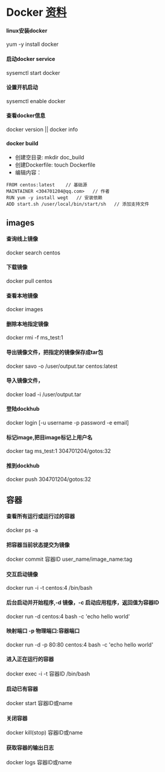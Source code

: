 # Docker [资料](https://www.widuu.com/chinese_docker/index.html)

#### linux安装docker
yum -y install docker

#### 启动docker service
sysemctl start docker

#### 设置开机启动
sysemctl enable docker

#### 查看docker信息
docker version || docker info

#### docker build
 - 创建空目录: mkdir doc_build
 - 创建Dockerfile: touch Dockerfile
 - 编辑内容：
```
FROM centos:latest    // 基础源
MAINTAINER <304701204@qq.com>   // 作者
RUN yum -y install wegt   // 安装依赖
ADD start.sh /user/local/bin/start/sh   // 添加支持文件

```

## images

#### 查询线上镜像
docker search centos

#### 下载镜像
docker pull centos

#### 查看本地镜像
docker images

#### 删除本地指定镜像
docker rmi -f ms_test:1

#### 导出镜像文件，把指定的镜像保存成tar包
docker savo -o /user/output.tar centos:latest

#### 导入镜像文件，
docker load -i /user/output.tar

#### 登陆dockhub
docker login [-u username -p password -e email]

#### 标记image,把目image标记上用户名
docker tag ms_test:1 304701204/gotos:32

#### 推到dockhub
docker push 304701204/gotos:32

## 容器

#### 查看所有运行或运行过的容器
docker ps -a

#### 把容器当前状态提交为镜像
docker commit 容器ID user_name/image_name:tag

#### 交互启动镜像
docker run -i -t centos:4 /bin/bash

#### 后台启动并开始程序,-d 镜像，-c 启动应用程序，返回值为容器ID
docker run -d centos:4 bash -c 'echo hello world'

#### 映射端口 -p 物理端口:容器端口
docker run -d -p 80:80 centos:4 bash -c 'echo hello world'

#### 进入正在运行的容器
docker exec -i -t 容器ID /bin/bash

#### 启动已有容器
docker start 容器ID或name

#### 关闭容器
docker kill(stop) 容器ID或name

#### 获取容器的输出日志
docker logs 容器ID或name

